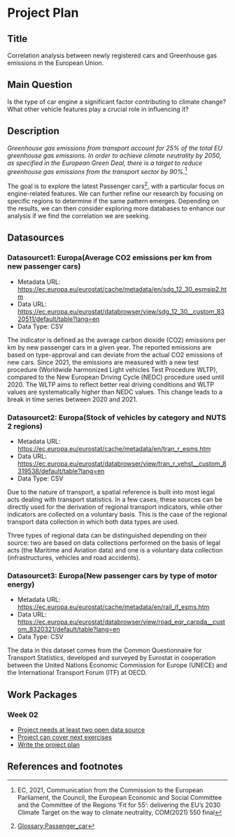 # Project Plan

## Title
<!-- Give your project a short title. -->
Correlation analysis between newly registered cars and Greenhouse gas emissions in the European Union.

## Main Question

<!-- Think about one main question you want to answer based on the data. -->
Is the type of car engine a significant factor contributing to climate change? What other vehicle features play a crucial role in influencing it?

## Description

<!-- Describe your data science project in max. 200 words. Consider writing about why and how you attempt it. -->
*Greenhouse gas emissions from transport account for 25% of the total EU greenhouse gas emissions. In order to achieve climate neutrality by 2050, as specified in the European Green Deal, there is a target to reduce greenhouse gas emissions from the transport sector by 90%.*[^r1]

The goal is to explore the latest Passenger cars[^r2], with a particular focus on engine-related features. We can further refine our research by focusing on specific regions to determine if the same pattern emerges. Depending on the results, we can then consider exploring more databases to enhance our analysis if we find the correlation we are seeking.

## Datasources

<!-- Describe each datasources you plan to use in a section. Use the prefic "DatasourceX" where X is the id of the datasource. -->

### Datasourcet1:  Europa(Average CO2 emissions per km from new passenger cars)

* Metadata URL: <https://ec.europa.eu/eurostat/cache/metadata/en/sdg_12_30_esmsip2.htm>
* Data URL: <https://ec.europa.eu/eurostat/databrowser/view/sdg_12_30__custom_8320511/default/table?lang=en>
* Data Type: CSV

The indicator is defined as the average carbon dioxide (CO2) emissions per km by new passenger cars in a given year. The reported emissions are based on type-approval and can deviate from the actual CO2 emissions of new cars. Since 2021, the emissions are measured with a new test procedure (Worldwide harmonized Light vehicles Test Procedure WLTP), compared to the New European Driving Cycle (NEDC) procedure used until 2020. The WLTP aims to reflect better real driving conditions and WLTP values are systematically higher than NEDC values. This change leads to a break in time series between 2020 and 2021.

### Datasourcet2:  Europa(Stock of vehicles by category and NUTS 2 regions)

* Metadata URL: <https://ec.europa.eu/eurostat/cache/metadata/en/tran_r_esms.htm>
* Data URL: <https://ec.europa.eu/eurostat/databrowser/view/tran_r_vehst__custom_8319538/default/table?lang=en>
* Data Type: CSV

Due to the nature of transport, a spatial reference is built into most legal acts dealing with transport statistics. In a few cases, these sources can be directly used for the derivation of regional transport indicators, while other indicators are collected on a voluntary basis. This is the case of the regional transport data collection in which both data types are used.

Three types of regional data can be distinguished depending on their source: two are based on data collections performed on the basis of legal acts (the Maritime and Aviation data) and one is a voluntary data collection (infrastructures, vehicles and road accidents).

### Datasourcet3:  Europa(New passenger cars by type of motor energy)

* Metadata URL: <https://ec.europa.eu/eurostat/cache/metadata/en/rail_if_esms.htm>
* Data URL: <https://ec.europa.eu/eurostat/databrowser/view/road_eqr_carpda__custom_8320321/default/table?lang=en>
* Data Type: CSV

The data in this dataset comes from the Common Questionnaire for Transport Statistics, developed and surveyed by Eurostat in cooperation between the United Nations Economic Commission for Europe (UNECE) and the International Transport Forum (ITF) at OECD.

## Work Packages

<!-- List of work packages ordered sequentially, each pointing to an issue with more details. -->

### Week 02

* [Project needs at least two open data source][i2]
* [Project can cover next exercises][i3]
* [Write the project plan][i4]

[i2]: https://github.com/jvalue/made-template/issues/2
[i3]: https://github.com/jvalue/made-template/issues/3
[i4]: https://github.com/jvalue/made-template/issues/4

## References and footnotes

[^r1]: EC, 2021, Communication from the Commission to the European Parliament, the Council, the European Economic and Social Committee and the Committee of the Regions ‘Fit for 55’: delivering the EU’s 2030 Climate Target on the way to climate neutrality, COM(2021) 550 final

[^r2]: [Glossary:Passenger_car](https://ec.europa.eu/eurostat/statistics-explained/index.php?title=Glossary:Passenger_car)
